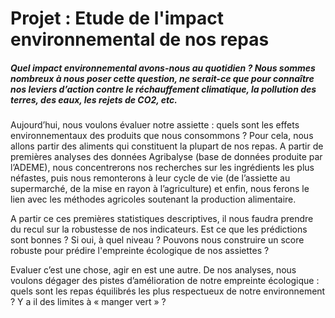 # Projet : Etude de l'impact environnemental de nos repas

##### *Quel impact environnemental avons-nous au quotidien ? Nous sommes nombreux à nous poser cette question, ne serait-ce que pour connaître nos leviers d’action contre le réchauffement climatique, la pollution des terres, des eaux, les rejets de CO2, etc.*

Aujourd’hui, nous voulons évaluer notre assiette : quels sont les effets environnementaux des produits que nous consommons ? Pour cela, nous allons partir des aliments qui constituent la plupart de nos repas. A partir de premières analyses des données Agribalyse (base de données produite par l’ADEME), nous concentrerons nos recherches sur les ingrédients les plus néfastes, puis nous remonterons à leur cycle de vie (de l’assiette au supermarché, de la mise en rayon à l’agriculture) et enfin, nous ferons le lien avec les méthodes agricoles soutenant la production alimentaire. 

A partir ce ces premières statistiques descriptives, il nous faudra prendre du recul sur la robustesse de nos indicateurs. Est ce que les prédictions sont bonnes ? Si oui, à quel niveau ? Pouvons nous construire un score robuste pour prédire l'empreinte écologique de nos assiettes ? 

Evaluer c’est une chose, agir en est une autre. De nos analyses, nous voulons dégager des pistes d’amélioration de notre empreinte écologique : quels sont les repas équilibrés les plus respectueux de notre environnement ?  Y a il des limites à « manger vert » ?

